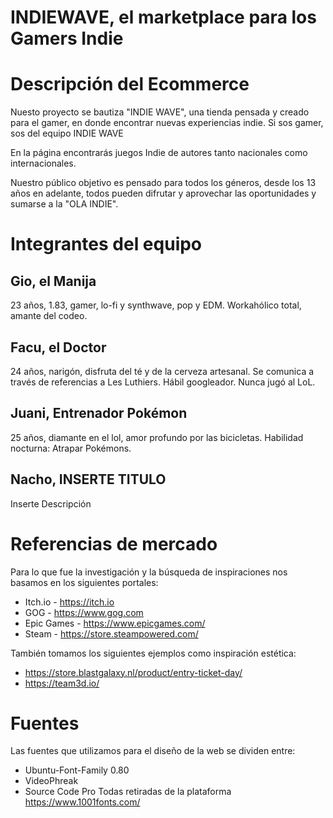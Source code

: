 # INDIEWAVE, el marketplace para los Gamers Indie

# Descripción del Ecommerce #

Nuesto proyecto se bautiza "INDIE WAVE", una tienda pensada y creado para el gamer, en donde encontrar nuevas experiencias indie. Si sos gamer, sos del equipo INDIE WAVE

En la página encontrarás juegos Indie de autores tanto nacionales como internacionales.

Nuestro público objetivo es pensado para todos los géneros, desde los 13 años en adelante, todos pueden difrutar y aprovechar las oportunidades y sumarse a la "OLA INDIE".

# Integrantes del equipo #

## Gio, el Manija ##
23 años, 1.83, gamer, lo-fi y synthwave, pop y EDM. Workahólico total, amante del codeo.

## Facu, el Doctor ##
24 años, narigón, disfruta del té y de la cerveza artesanal. Se comunica a través de referencias a Les Luthiers. Hábil googleador. Nunca jugó al LoL.

## Juani, Entrenador Pokémon ##
25 años, diamante en el lol, amor profundo por las bicicletas. Habilidad nocturna: Atrapar Pokémons.

## Nacho, INSERTE TITULO ##
Inserte Descripción

# Referencias de mercado #

Para lo que fue la investigación y la búsqueda de inspiraciones nos basamos en los siguientes portales:
- Itch.io - https://itch.io
- GOG - https://www.gog.com
- Epic Games - https://www.epicgames.com/
- Steam - https://store.steampowered.com/

También tomamos los siguientes ejemplos como inspiración estética:

- https://store.blastgalaxy.nl/product/entry-ticket-day/
- https://team3d.io/

# Fuentes #

Las fuentes que utilizamos para el diseño de la web se dividen entre:
- Ubuntu-Font-Family 0.80
- VideoPhreak
- Source Code Pro
Todas retiradas de la plataforma https://www.1001fonts.com/